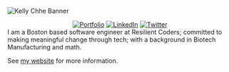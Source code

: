 ![Kelly Chhe Banner](https://user-images.githubusercontent.com/102538779/165003607-a18271d7-a24a-40a2-ab6b-96e7c786e011.png)

<div align = "center">
  <a href = "https://kelly-chhe.netlify.app/"><img border-radius = "100%" src = "https://user-images.githubusercontent.com/102538779/165004134-305f0e9d-1e2a-4d53-9304-9aaf5983363a.png" alt = "Portfolio"></a>
  <a href = "https://www.linkedin.com/in/kelly-chhe/"><img src = "https://user-images.githubusercontent.com/102538779/165004752-3915858d-5113-4fea-a71c-f74e5d06ef4b.png" alt = "LinkedIn"></a>
  <a href = "https://twitter.com/chhekellydev"><img src = "https://user-images.githubusercontent.com/102538779/165004822-6c6a911f-4ea3-4d20-9623-61957d402f30.png" alt = "Twitter"></a>
</div>
I am a Boston based software engineer at Resilient Coders; committed to making meaningful change through tech; with a background in Biotech Manufacturing and math.

See <a href = "https://kelly-chhe.netlify.app/">my website</a> for more information.

<!---
kellychhe/kellychhe is a ✨ special ✨ repository because its `README.md` (this file) appears on your GitHub profile.
You can click the Preview link to take a look at your changes.
--->
